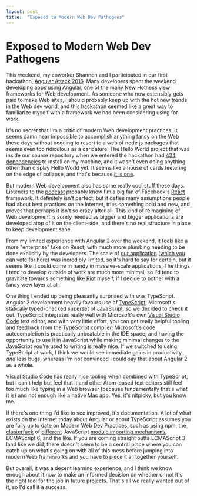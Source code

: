 ```yaml
---
layout: post
title:  "Exposed to Modern Web Dev Pathogens"
---
```


# Exposed to Modern Web Dev Pathogens

This weekend, my coworker Shannon and I participated in our first hackathon, [Angular Attack 2016][aa]. Many developers spent the weekend developing apps using [Angular][angular], one of the many New Hotness view frameworks for Web development. As someone who now ostensibly gets paid to make Web sites, I should probably keep up with the hot new trends in the Web dev world, and this hackathon seemed like a great way to familiarize myself with a framework we had been considering using for work.

It's no secret that I'm a critic of modern Web development practices. It seems damn near impossible to accomplish anything fancy on the Web these days without needing to resort to a web of node.js packages that seems even too ridiculous as a caricature. The Hello World project that was inside our source repository when we entered the hackathon had [434 dependencies][deps] to install on my machine, and it wasn't even doing anything other than display Hello World yet. It seems like a house of cards teetering on the edge of collapse, and that's because [it is one][leftpad].

But modern Web development also has some really cool stuff these days. Listeners to the [podcast][limipo] probably know I'm a big fan of Facebook's [React][react] framework. It definitely isn't perfect, but it defies many assumptions people had about best practices on the Internet, tries something bold and new, and proves that perhaps it isn't so crazy after all. This kind of reimagining of Web development is sorely needed as bigger and bigger applications are developed atop of it on the client-side, and there's no real structure in place to keep development sane.

From my limited experience with Angular 2 over the weekend, it feels like a more "enterprise" take on React, with much more plumbing needing to be done explicitly by the developers. The scale of [our application][app] ([which you can vote for here][vote]) was incredibly limited, so it's hard to say for certain, but it seems like it could come in handy in massive-scale applications. The things I tend to develop outside of work are much more minimal, so I'd tend to gravitate towards something like [Riot][riot] myself, if I decide to bother with a fancy view layer at all.

One thing I ended up being pleasantly surprised with was TypeScript. Angular 2 development heavily favours use of [TypeScript][ts], Microsoft's statically typed-checked superset of JavaScript, so we decided to check it out. TypeScript integrates really well with Microsoft's own [Visual Studio Code][code] text editor, and with very little effort, you can get really helpful tooling and feedback from the TypeScript compiler. Microsoft's code autocompletion is practically unbeatable in the IDE space, and having the opportunity to use it in JavaScript while making minimal changes to the JavaScript you're used to writing is really nice. If we switched to using TypeScript at work, I think we would see immediate gains in productivity *and* less bugs, whereas I'm not convinced I could say that about Angular 2 as a whole.

Visual Studio Code has really nice tooling when combined with TypeScript, but I can't help but feel that it and other Atom-based text editors still feel too much like typing in a Web browser (because fundamentally that's what it is) and not enough like a native Mac app. Yes, it's nitpicky, but you know me.

If there's one thing I'd like to see improved, it's documentation. A lot of what exists on the internet today about Angular or about TypeScript assumes you are fully up to date on Modern Web Dev Practices, such as using npm, the [clusterfuck][common] of [different][system] JavaScript [module importing mechanisms][amd], ECMAScript 6, and the like. If you are coming straight outta ECMAScript 3 land like we did, there doesn't seem to be a central place where you can catch up on what's going on with all of this mess before jumping into modern Web frameworks and you have to piece it all together yourself.

But overall, it was a decent learning experience, and I think we know enough about it now to make an informed decision on whether or not it's the right tool for the job in future projects. That's all we really wanted out of it, so I'd call it a success.
 [leftpad]: http://blog.npmjs.org/post/141577284765/kik-left-pad-and-npm
[riot]: http://riotjs.com
[common]: http://www.commonjs.org
[system]: https://github.com/systemjs/systemjs
[amd]: http://requirejs.org/docs/whyamd.html
[limipo]: http://limitlesspossibility.net
[aa]: https://www.angularattack.com
[angular]: https://angular.io
[deps]: https://gist.github.com/Sakurina/a7fc2e1f3879c2114142c7fed3de9cfc
[react]: https://facebook.github.io/react/
[ts]: http://www.typescriptlang.org
[code]: https://code.visualstudio.com
[app]: https://polyphoniccataclysm.2016.angularattack.io
[vote]: https://www.angularattack.com/entries/3445-polyphonic-cataclysm
   
